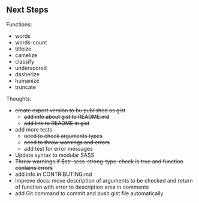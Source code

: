 ## Next Steps

Functions:
 + words
 + words-count
 + titleize
 + camelize
 + classify
 + underscored
 + dasherize
 + humanize
 + truncate
 
Thoughts:
 + ~~create export version to bu published as gist~~
    + ~~add info about gist to README.md~~
    + ~~add link to README in gist~~ 
 + add more tests
    + ~~need to check arguments types~~
    + ~~need to throw warnings and errors~~
    + add test for error messages
 + Update syntax to modular SASS
 + ~~Throw warnings if $str-scss-strong-type-check is true and function contains errors~~
 + add info in CONTRIBUTING.md
 + Improve docs: move description of arguments to be checked and return of function with error to description area in comments
 + add Git command to commit and push gist file automatically
